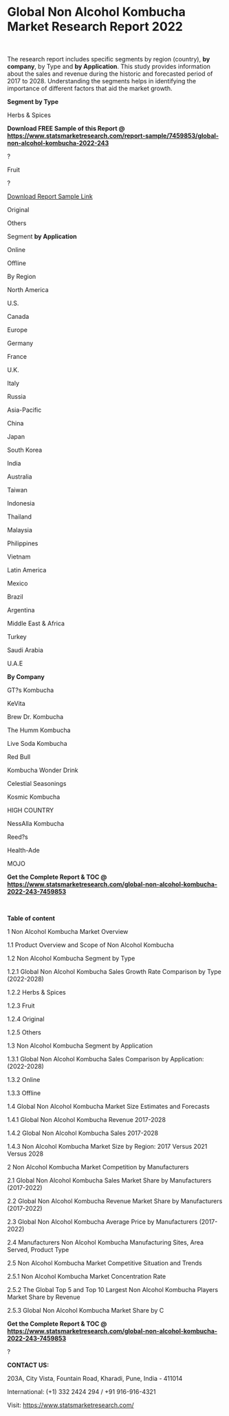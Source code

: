 <h1>Global Non Alcohol Kombucha Market Research Report 2022</h1><br/><p>The research report includes specific segments by region (country), <strong>by company</strong>, by Type and <strong>by Application</strong>. This study provides information about the sales and revenue during the historic and forecasted period of 2017 to 2028. Understanding the segments helps in identifying the importance of different factors that aid the market growth.</p>
 
 
 
 <p><strong>Segment by Type</strong></p>
 
 
 
 <p>Herbs & Spices</p>
 
 
 
 <div><b>Download FREE Sample of this Report @ <a href="https://www.statsmarketresearch.com/download-free-sample/7459853/global-non-alcohol-kombucha-2022-243">https://www.statsmarketresearch.com/report-sample/7459853/global-non-alcohol-kombucha-2022-243</a></b></div>
 
 
 
 <p>? </p>
 
 
 
 <p>Fruit</p>
 
 
 
 <p>? </p>
 
 
 
 <p><a href="https://www.statsmarketresearch.com/download-free-sample/7459853/global-non-alcohol-kombucha-2022-243">Download Report Sample Link</a></p>
 
 
 
 <p>Original</p>
 
 
 
 <p>Others</p>
 
 
 
 <p>Segment <strong>by Application</strong></p>
 
 
 
 <p>Online</p>
 
 
 
 <p>Offline</p>
 
 
 
 <p>By Region</p>
 
 
 
 <p>North America</p>
 
 
 
 <p>U.S.</p>
 
 
 
 <p>Canada</p>
 
 
 
 <p>Europe</p>
 
 
 
 <p>Germany</p>
 
 
 
 <p>France</p>
 
 
 
 <p>U.K.</p>
 
 
 
 <p>Italy</p>
 
 
 
 <p>Russia</p>
 
 
 
 <p>Asia-Pacific</p>
 
 
 
 <p>China</p>
 
 
 
 <p>Japan</p>
 
 
 
 <p>South Korea</p>
 
 
 
 <p>India</p>
 
 
 
 <p>Australia</p>
 
 
 
 <p>Taiwan</p>
 
 
 
 <p>Indonesia</p>
 
 
 
 <p>Thailand</p>
 
 
 
 <p>Malaysia</p>
 
 
 
 <p>Philippines</p>
 
 
 
 <p>Vietnam</p>
 
 
 
 <p>Latin America</p>
 
 
 
 <p>Mexico</p>
 
 
 
 <p>Brazil</p>
 
 
 
 <p>Argentina</p>
 
 
 
 <p>Middle East & Africa</p>
 
 
 
 <p>Turkey</p>
 
 
 
 <p>Saudi Arabia</p>
 
 
 
 <p>U.A.E</p>
 
 
 
 <p><strong>By Company</strong></p>
 
 
 
 <p>GT?s Kombucha</p>
 
 
 
 <p>KeVita</p>
 
 
 
 <p>Brew Dr. Kombucha</p>
 
 
 
 <p>The Humm Kombucha</p>
 
 
 
 <p>Live Soda Kombucha</p>
 
 
 
 <p>Red Bull</p>
 
 
 
 <p>Kombucha Wonder Drink</p>
 
 
 
 <p>Celestial Seasonings</p>
 
 
 
 <p>Kosmic Kombucha</p>
 
 
 
 <p>HIGH COUNTRY</p>
 
 
 
 <p>NessAlla Kombucha</p>
 
 
 
 <p>Reed?s</p>
 
 
 
 <p>Health-Ade</p>
 
 
 
 <p>MOJO</p>
 
 
 
 <div><b>Get the Complete Report & TOC @ <a href="https://www.statsmarketresearch.com/global-non-alcohol-kombucha-2022-243-7459853">https://www.statsmarketresearch.com/global-non-alcohol-kombucha-2022-243-7459853</a></b></div>
 
 
 
 <p><br />
 
 <b>Table of content</b></p>
 
 
 
 <p>1 Non Alcohol Kombucha Market Overview<br />
 
 1.1 Product Overview and Scope of Non Alcohol Kombucha<br />
 
 1.2 Non Alcohol Kombucha Segment by Type<br />
 
 1.2.1 Global Non Alcohol Kombucha Sales Growth Rate Comparison by Type (2022-2028)<br />
 
 1.2.2 Herbs & Spices<br />
 
 1.2.3 Fruit<br />
 
 1.2.4 Original<br />
 
 1.2.5 Others<br />
 
 1.3 Non Alcohol Kombucha Segment by Application<br />
 
 1.3.1 Global Non Alcohol Kombucha Sales Comparison by Application: (2022-2028)<br />
 
 1.3.2 Online<br />
 
 1.3.3 Offline<br />
 
 1.4 Global Non Alcohol Kombucha Market Size Estimates and Forecasts<br />
 
 1.4.1 Global Non Alcohol Kombucha Revenue 2017-2028<br />
 
 1.4.2 Global Non Alcohol Kombucha Sales 2017-2028<br />
 
 1.4.3 Non Alcohol Kombucha Market Size by Region: 2017 Versus 2021 Versus 2028<br />
 
 2 Non Alcohol Kombucha Market Competition by Manufacturers<br />
 
 2.1 Global Non Alcohol Kombucha Sales Market Share by Manufacturers (2017-2022)<br />
 
 2.2 Global Non Alcohol Kombucha Revenue Market Share by Manufacturers (2017-2022)<br />
 
 2.3 Global Non Alcohol Kombucha Average Price by Manufacturers (2017-2022)<br />
 
 2.4 Manufacturers Non Alcohol Kombucha Manufacturing Sites, Area Served, Product Type<br />
 
 2.5 Non Alcohol Kombucha Market Competitive Situation and Trends<br />
 
 2.5.1 Non Alcohol Kombucha Market Concentration Rate<br />
 
 2.5.2 The Global Top 5 and Top 10 Largest Non Alcohol Kombucha Players Market Share by Revenue<br />
 
 2.5.3 Global Non Alcohol Kombucha Market Share by C</p>
 
 
 
 <div><b>Get the Complete Report & TOC @ <a href="https://www.statsmarketresearch.com/global-non-alcohol-kombucha-2022-243-7459853">https://www.statsmarketresearch.com/global-non-alcohol-kombucha-2022-243-7459853</a></b></div>
 
 
 
 <p>? </p>
 
 
 
 <p><b>CONTACT US:</b><br />
 
 203A, City Vista, Fountain Road, Kharadi, Pune, India - 411014<br />
 
 International: (+1) 332 2424 294 / +91 916-916-4321<br />
 
 Visit: <a href="https://www.statsmarketresearch.com/">https://www.statsmarketresearch.com/</a></p>